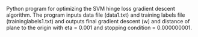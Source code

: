 Python program for optimizing the SVM hinge loss gradient
descent algorithm. The program inputs  data file (data1.txt) and training labels file (traininglabels1.txt) and outputs final gradient descent (w) and distance of plane to the origin with eta = 0.001 and stopping condition = 0.000000001.
